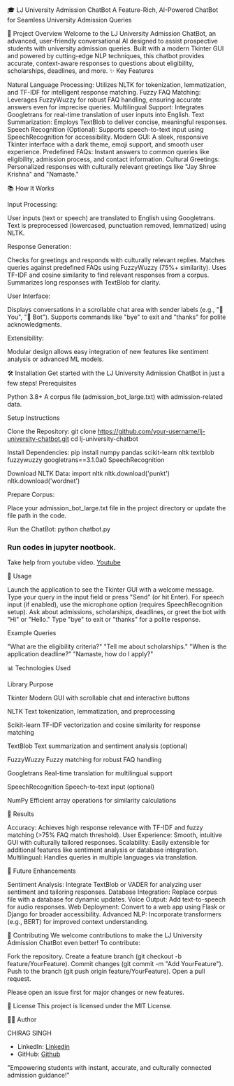 🎓 LJ University Admission ChatBot
A Feature-Rich, AI-Powered ChatBot for Seamless University Admission Queries

🌟 Project Overview
Welcome to the LJ University Admission ChatBot, an advanced, user-friendly conversational AI designed to assist prospective students with university admission queries. Built with a modern Tkinter GUI and powered by cutting-edge NLP techniques, this chatbot provides accurate, context-aware responses to questions about eligibility, scholarships, deadlines, and more.
✨ Key Features

Natural Language Processing: Utilizes NLTK for tokenization, lemmatization, and TF-IDF for intelligent response matching.
Fuzzy FAQ Matching: Leverages FuzzyWuzzy for robust FAQ handling, ensuring accurate answers even for imprecise queries.
Multilingual Support: Integrates Googletrans for real-time translation of user inputs into English.
Text Summarization: Employs TextBlob to deliver concise, meaningful responses.
Speech Recognition (Optional): Supports speech-to-text input using SpeechRecognition for accessibility.
Modern GUI: A sleek, responsive Tkinter interface with a dark theme, emoji support, and smooth user experience.
Predefined FAQs: Instant answers to common queries like eligibility, admission process, and contact information.
Cultural Greetings: Personalized responses with culturally relevant greetings like "Jay Shree Krishna" and "Namaste."


📚 How It Works

Input Processing:

User inputs (text or speech) are translated to English using Googletrans.
Text is preprocessed (lowercased, punctuation removed, lemmatized) using NLTK.


Response Generation:

Checks for greetings and responds with culturally relevant replies.
Matches queries against predefined FAQs using FuzzyWuzzy (75%+ similarity).
Uses TF-IDF and cosine similarity to find relevant responses from a corpus.
Summarizes long responses with TextBlob for clarity.


User Interface:

Displays conversations in a scrollable chat area with sender labels (e.g., "👤 You", "🤖 Bot").
Supports commands like "bye" to exit and "thanks" for polite acknowledgments.


Extensibility:

Modular design allows easy integration of new features like sentiment analysis or advanced ML models.




🛠️ Installation
Get started with the LJ University Admission ChatBot in just a few steps!
Prerequisites

Python 3.8+
A corpus file (admission_bot_large.txt) with admission-related data.

Setup Instructions

Clone the Repository:
git clone https://github.com/your-username/lj-university-chatbot.git
cd lj-university-chatbot


Install Dependencies:
pip install numpy pandas scikit-learn nltk textblob fuzzywuzzy googletrans==3.1.0a0 SpeechRecognition


Download NLTK Data:
import nltk
nltk.download('punkt')
nltk.download('wordnet')


Prepare Corpus:

Place your admission_bot_large.txt file in the project directory or update the file path in the code.


Run the ChatBot:
python chatbot.py

### Run codes in jupyter nootbook.
Take help from youtube video.
[Youtube](https://youtu.be/8YGPfGDYAgI?si=UZFb_4p26i5hIo4R)



🚀 Usage

Launch the application to see the Tkinter GUI with a welcome message.
Type your query in the input field or press "Send" (or hit Enter).
For speech input (if enabled), use the microphone option (requires SpeechRecognition setup).
Ask about admissions, scholarships, deadlines, or greet the bot with "Hi" or "Hello."
Type "bye" to exit or "thanks" for a polite response.

Example Queries

"What are the eligibility criteria?"
"Tell me about scholarships."
"When is the application deadline?"
"Namaste, how do I apply?"


📊 Technologies Used



Library
Purpose



Tkinter
Modern GUI with scrollable chat and interactive buttons


NLTK
Text tokenization, lemmatization, and preprocessing


Scikit-learn
TF-IDF vectorization and cosine similarity for response matching


TextBlob
Text summarization and sentiment analysis (optional)


FuzzyWuzzy
Fuzzy matching for robust FAQ handling


Googletrans
Real-time translation for multilingual support


SpeechRecognition
Speech-to-text input (optional)


NumPy
Efficient array operations for similarity calculations



🎯 Results

Accuracy: Achieves high response relevance with TF-IDF and fuzzy matching (>75% FAQ match threshold).
User Experience: Smooth, intuitive GUI with culturally tailored responses.
Scalability: Easily extensible for additional features like sentiment analysis or database integration.
Multilingual: Handles queries in multiple languages via translation.


🔮 Future Enhancements

Sentiment Analysis: Integrate TextBlob or VADER for analyzing user sentiment and tailoring responses.
Database Integration: Replace corpus file with a database for dynamic updates.
Voice Output: Add text-to-speech for audio responses.
Web Deployment: Convert to a web app using Flask or Django for broader accessibility.
Advanced NLP: Incorporate transformers (e.g., BERT) for improved context understanding.


🤝 Contributing
We welcome contributions to make the LJ University Admission ChatBot even better! To contribute:

Fork the repository.
Create a feature branch (git checkout -b feature/YourFeature).
Commit changes (git commit -m "Add YourFeature").
Push to the branch (git push origin feature/YourFeature).
Open a pull request.

Please open an issue first for major changes or new features.

📜 License
This project is licensed under the MIT License.

👨‍💻 Author

CHIRAG SINGH
- LinkedIn: [Linkedin](https://www.linkedin.com/in/thechiragsingh/)
- GitHub: [Github](https://github.com/CHIRAG-singh123)



"Empowering students with instant, accurate, and culturally connected admission guidance!"


